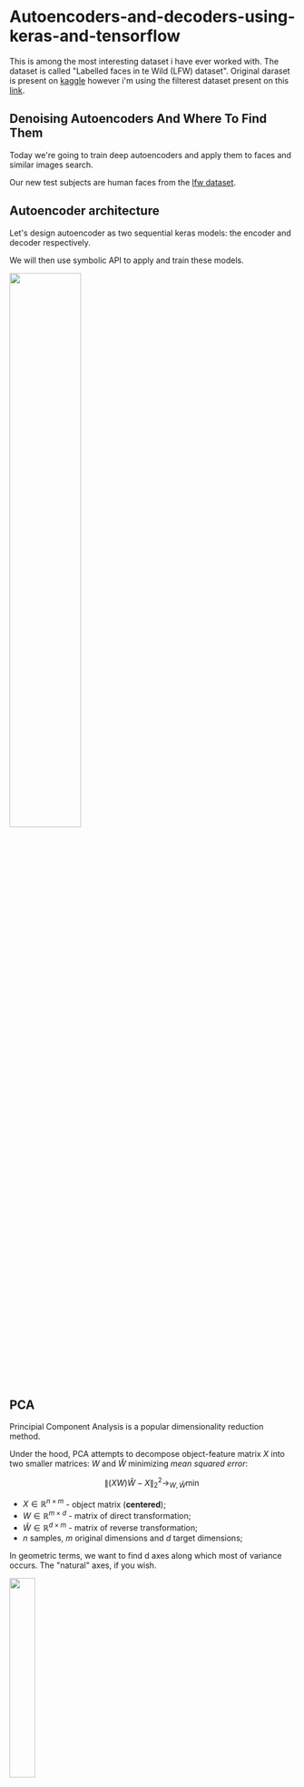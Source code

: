 # Autoencoders-and-decoders-using-keras-and-tensorflow

This is among the most interesting dataset i have ever worked with. The dataset is called "Labelled faces in te Wild (LFW) dataset". Original daraset is present on [kaggle](https://www.kaggle.com/jessicali9530/lfw-dataset) however i'm using the filterest dataset present on this [link](http://vis-www.cs.umass.edu/lfw/).

## Denoising Autoencoders And Where To Find Them

Today we're going to train deep autoencoders and apply them to faces and similar images search.

Our new test subjects are human faces from the [lfw dataset](http://vis-www.cs.umass.edu/lfw/).

## Autoencoder architecture

Let's design autoencoder as two sequential keras models: the encoder and decoder respectively.

We will then use symbolic API to apply and train these models.

<img src="https://upload.wikimedia.org/wikipedia/commons/thumb/2/28/Autoencoder_structure.png/350px-Autoencoder_structure.png" style="width:50%">


## PCA

Principial Component Analysis is a popular dimensionality reduction method. 

Under the hood, PCA attempts to decompose object-feature matrix $X$ into two smaller matrices: $W$ and $\hat W$ minimizing _mean squared error_:

$$\|(X W) \hat{W} - X\|^2_2 \to_{W, \hat{W}} \min$$
- $X \in \mathbb{R}^{n \times m}$ - object matrix (**centered**);
- $W \in \mathbb{R}^{m \times d}$ - matrix of direct transformation;
- $\hat{W} \in \mathbb{R}^{d \times m}$ - matrix of reverse transformation;
- $n$ samples, $m$ original dimensions and $d$ target dimensions;

In geometric terms, we want to find d axes along which most of variance occurs. The "natural" axes, if you wish.

<img src="https://upload.wikimedia.org/wikipedia/commons/9/90/PCA_fish.png" style="width:30%">


PCA can also be seen as a special case of an autoencoder.

* __Encoder__: X -> Dense(d units) -> code
* __Decoder__: code -> Dense(m units) -> X

Where Dense is a fully-connected layer with linear activaton:   $f(X) = W \cdot X + \vec b $


Note: the bias term in those layers is responsible for "centering" the matrix i.e. substracting mean.



# Going deeper: convolutional autoencoder

PCA is neat but surely we can do better. This time we want you to build a deep convolutional autoencoder by... stacking more layers.

## Encoder

The **encoder** part is pretty standard, we stack convolutional and pooling layers and finish with a dense layer to get the representation of desirable size (`code_size`).

I recommend to use `activation='relu'` for all convolutional and dense layers.

I recommend to repeat (conv, pool) 4 times with kernel size (3, 3), `padding='same'` and the following numbers of output channels: `32, 64, 128, 256`.

Remember to flatten (`L.Flatten()`) output before adding the last dense layer!

## Decoder

For **decoder** we will use so-called "transpose convolution". 

Traditional convolutional layer takes a patch of an image and produces a number (patch -> number). In "transpose convolution" we want to take a number and produce a patch of an image (number -> patch). We need this layer to "undo" convolutions in encoder. 
Here's how "transpose convolution" works:
<img src="https://www.researchgate.net/profile/Amit_Kumar180/publication/315817224/figure/fig2/AS:480641256038401@1491605213810/A-simplified-version-of-the-convolution-tree-with-deconvolution-branches.png" style="width:60%">

Our decoder starts with a dense layer to "undo" the last layer of encoder. Remember to reshape its output to "undo" `L.Flatten()` in encoder.

Now we're ready to undo (conv, pool) pairs. For this we need to stack 4 `L.Conv2DTranspose` layers with the following numbers of output channels: `128, 64, 32, 3`. Each of these layers will learn to "undo" (conv, pool) pair in encoder. For the last `L.Conv2DTranspose` layer use `activation=None` because that is our final image.


## Denoising Autoencoder

Let's now turn our model into a denoising autoencoder:
<img src="https://www.cs.umd.edu/~zwicker/projectpages/DenoisingAutoencoderPriors-Arxiv17-teaser.jpg" style="width:40%">

We'll keep the model architecture, but change the way it is trained. In particular, we'll corrupt its input data randomly with noise before each epoch.

There are many strategies to introduce noise: adding gaussian white noise, occluding with random black rectangles, etc. We will add gaussian white noise.



## Image retrieval with autoencoders

First thing we can do is image retrieval aka image search. We will give it an image and find similar images in latent space:

To speed up retrieval process, one should use Locality Sensitive Hashing on top of encoded vectors. This [technique](https://erikbern.com/2015/07/04/benchmark-of-approximate-nearest-neighbor-libraries.html) can narrow down the potential nearest neighbours of our image in latent space (encoder code). We will caclulate nearest neighbours in brute force way for simplicity.


Play with it & Enjoy weird face expressions you can generate!!
